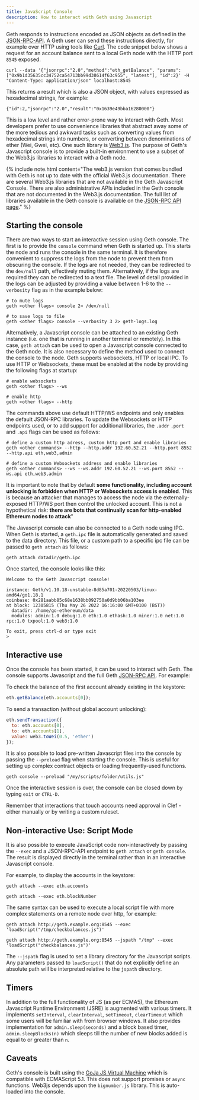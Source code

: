 ```yaml
---
title: JavaScript Console
description: How to interact with Geth using Javascript
---
```


Geth responds to instructions encoded as JSON objects as defined in the [JSON-RPC-API](/docs/rpc/server). A Geth user can send these instructions directly, for example over HTTP using tools like [Curl](https://github.com/curl/curl). The code snippet below shows a request for an account balance sent to a local Geth node with the HTTP port `8545` exposed.

```
curl --data '{"jsonrpc":"2.0","method":"eth_getBalance", "params": ["0x9b1d35635cc34752ca54713bb99d38614f63c955", "latest"], "id":2}' -H "Content-Type: application/json" localhost:8545
```

This returns a result which is also a JSON object, with values expressed as hexadecimal strings, for example:

```terminal
{"id":2,"jsonrpc":"2.0","result":"0x1639e49bba16280000"}
```

This is a low level and rather error-prone way to interact with Geth. Most developers prefer to use convenience libraries that abstract away some of the more tedious and awkward tasks such as converting values from hexadecimal strings into numbers, or converting between denominations of ether (Wei, Gwei, etc). One such library is [Web3.js](https://web3js.readthedocs.io/en/v1.7.3/).
The purpose of Geth's Javascript console is to provide a built-in environment to use a subset of the Web3.js libraries to interact with a Geth node.

{% include note.html content="The web3.js version that comes bundled with Geth is not up to date with the official Web3.js documentation. There are several Web3.js libraries that are not available in the Geth Javascript Console. There are also administrative APIs included in the Geth console that are not documented in the Web3.js documentation. The full list of libraries available in the Geth console is available on the [JSON-RPC API page](/docs/rpc/server)." %}

## Starting the console

There are two ways to start an interactive session using Geth console. The first is to provide the `console` command when Geth is started up. This starts the node and runs the console in the same terminal. It is therefore convenient to suppress the logs from the node to prevent them from obscuring the console. If the logs are not needed, they can be redirected to the `dev/null` path, effectively muting them. Alternatively, if the logs are required they can be redirected to a text file. The level of detail provided in the logs can be adjusted by providing a value between 1-6 to the `--verbosity` flag as in the example below:

```shell
# to mute logs
geth <other flags> console 2> /dev/null

# to save logs to file
geth <other flags> console --verbosity 3 2> geth-logs.log
```

Alternatively, a Javascript console can be attached to an existing Geth instance (i.e. one that is running in another terminal or remotely). In this case, `geth attach` can be used to open a Javascript console connected to the Geth node. It is also necessary to define the method used to connect the console to the node. Geth supports websockets, HTTP or local IPC. To use HTTP or Websockets, these must be enabled at the node by providing the following flags at startup:

```shell
# enable websockets
geth <other flags> --ws

# enable http
geth <other flags> --http
```

The commands above use default HTTP/WS endpoints and only enables the default JSON-RPC libraries. To update the Websockets or HTTP endpoints used, or to add support for additional libraries, the `.addr` `.port` and `.api` flags can be used as follows:

```shell
# define a custom http adress, custom http port and enable libraries
geth <other commands> --http --http.addr 192.60.52.21 --http.port 8552 --http.api eth,web3,admin

# define a custom Websockets address and enable libraries
geth <other commands> --ws --ws.addr 192.60.52.21 --ws.port 8552 --ws.api eth,web3,admin
```

It is important to note that by default **some functionality, including account unlocking is forbidden when HTTP or Websockets access is enabled**. This is because an attacker that manages to access the node via the externally-exposed HTTP/WS port then control the unlocked account. This is not a hypothetical risk: **there are bots that continually scan for http-enabled Ethereum nodes to attack**"

The Javascript console can also be connected to a Geth node using IPC. When Geth is started, a `geth.ipc` file is automatically generated and saved to the data directory. This file, or a custom path to a specific ipc file can be passed to `geth attach` as follows:

```shell
geth attach datadir/geth.ipc
```

Once started, the console looks like this:

```terminal
Welcome to the Geth Javascript console!

instance: Geth/v1.10.18-unstable-8d85a701-20220503/linux-amd64/go1.18.1
coinbase: 0x281aabb85c68e1638bb092750a0d9bb06ba103ee
at block: 12305815 (Thu May 26 2022 16:16:00 GMT+0100 (BST))
  datadir: /home/go-ethereum/data
  modules: admin:1.0 debug:1.0 eth:1.0 ethash:1.0 miner:1.0 net:1.0 rpc:1.0 txpool:1.0 web3:1.0

To exit, press ctrl-d or type exit
>
```

## Interactive use

Once the console has been started, it can be used to interact with Geth. The console supports Javascript and the full Geth [JSON-RPC API](/docs/rpc/server). For example:

To check the balance of the first account already existing in the keystore:

```js
eth.getBalance(eth.accounts[0]);
```

To send a transaction (without global account unlocking):

```js
eth.sendTransaction({
  to: eth.accounts[0],
  to: eth.accounts[1],
  value: web3.toWei(0.5, 'ether')
});
```

It is also possible to load pre-written Javascript files into the console by passing the `--preload` flag
when starting the console. This is useful for setting up complex contract objects or loading frequently-used
functions.

```shell
geth console --preload "/my/scripts/folder/utils.js"
```

Once the interactive session is over, the console can be closed down by typing `exit` or `CTRL-D`.

Remember that interactions that touch accounts need approval in Clef - either manually or by writing a custom ruleset.

## Non-interactive Use: Script Mode

It is also possible to execute JavaScript code non-interactively by passing the `--exec` and a JSON-RPC-API endpoint
to `geth attach` or `geth console`. The result is displayed directly in the terminal rather than in an interactive Javascript console.

For example, to display the accounts in the keystore:

```shell
geth attach --exec eth.accounts
```

```shell
geth attach --exec eth.blockNumber
```

The same syntax can be used to execute a local script file with more complex statements on a remote node over http, for example:

```shell
geth attach http://geth.example.org:8545 --exec 'loadScript("/tmp/checkbalances.js")'

geth attach http://geth.example.org:8545 --jspath "/tmp" --exec 'loadScript("checkbalances.js")'
```

The `--jspath` flag is used to set a library directory for the Javascript scripts. Any parameters passed to `loadScript()`
that do not explicitly define an absolute path will be interpreted relative to the `jspath` directory.

## Timers

In addition to the full functionality of JS (as per ECMA5), the Ethereum Javascript Runtime Environment (JSRE) is augmented with various timers. It implements `setInterval`, `clearInterval`, `setTimeout`, `clearTimeout` which some users will be familiar with from browser windows. It also provides implementation for `admin.sleep(seconds)` and a block based timer, `admin.sleepBlocks(n)` which sleeps till the number of new blocks added is equal to or greater than `n`.

## Caveats

Geth's console is built using the [GoJa JS Virtual Machine](https://github.com/dop251/goja) which is compatible with ECMAScript 5.1. This does not support promises or `async` functions. Web3js depends upon the `bignumber.js` library. This is auto-loaded into the console.
